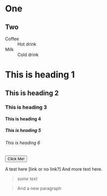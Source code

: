 # One

## Two

<dl>
  <dt>Coffee</dt>
  <dd>Hot drink</dd>
  <dt>Milk</dt>
  <dd>Cold drink</dd>
</dl>

<h1>This is heading 1</h1>
<h2>This is heading 2</h2>
<h3>This is heading 3</h3>
<h4>This is heading 4</h4>
<h5>This is heading 5</h5>
<h6>This is heading 6</h6>


<button type="button">Click Me!</button>

A test here \[link or no link?] And more text here. 
 >_some text_
 
 >And a new paragraph
